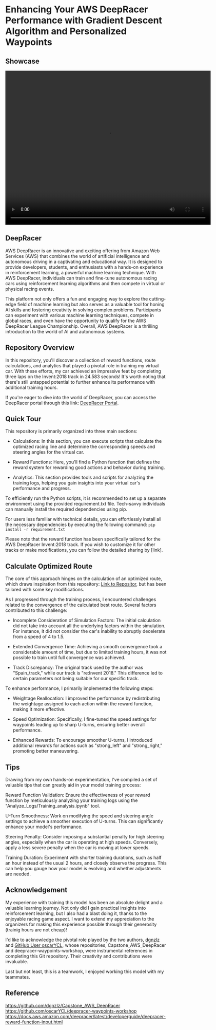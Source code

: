 # Enhancing Your AWS DeepRacer Performance with Gradient Descent Algorithm and Personalized Waypoints

## Showcase
<video src="https://github.com/yang0369/AWS_DeepRacer/blob/main/RaceVideo.mp4" width="640" height="480" controls></video>

## DeepRacer
AWS DeepRacer is an innovative and exciting offering from Amazon Web Services (AWS) that combines the world of artificial intelligence and autonomous driving in a captivating and educational way. It is designed to provide developers, students, and enthusiasts with a hands-on experience in reinforcement learning, a powerful machine learning technique. With AWS DeepRacer, individuals can train and fine-tune autonomous racing cars using reinforcement learning algorithms and then compete in virtual or physical racing events.

This platform not only offers a fun and engaging way to explore the cutting-edge field of machine learning but also serves as a valuable tool for honing AI skills and fostering creativity in solving complex problems. Participants can experiment with various machine learning techniques, compete in global races, and even have the opportunity to qualify for the AWS DeepRacer League Championship. Overall, AWS DeepRacer is a thrilling introduction to the world of AI and autonomous systems.

## Repository Overview
In this repository, you'll discover a collection of reward functions, route calculations, and analytics that played a pivotal role in training my virtual car. With these efforts, my car achieved an impressive feat by completing three laps on the Invent:2018 track in 24.583 seconds! It's worth noting that there's still untapped potential to further enhance its performance with additional training hours.

If you're eager to dive into the world of DeepRacer, you can access the DeepRacer portal through this link: [DeepRacer Portal](https://us-east-1.console.aws.amazon.com/deepracer/home?region=us-east-1#welcome).

## Quick Tour
This repository is primarily organized into three main sections:

- Calculations: In this section, you can execute scripts that calculate the optimized racing line and determine the corresponding speeds and steering angles for the virtual car.

- Reward Functions: Here, you'll find a Python function that defines the reward system for rewarding good actions and behavior during training.

- Analytics: This section provides tools and scripts for analyzing the training logs, helping you gain insights into your virtual car's performance and progress.

To efficiently run the Python scripts, it is recommended to set up a separate environment using the provided requirement.txt file. Tech-savvy individuals can manually install the required dependencies using pip.

For users less familiar with technical details, you can effortlessly install all the necessary dependencies by executing the following command:
`pip install -r requirement.txt`

Please note that the reward function has been specifically tailored for the AWS DeepRacer Invent:2018 track. If you wish to customize it for other tracks or make modifications, you can follow the detailed sharing by [link].
## Calculate Optimized Route

The core of this approach hinges on the calculation of an optimized route, which draws inspiration from this repository: [Link to Repositor](https://github.com/dgnzlz/Capstone_AWS_DeepRacer), but has been tailored with some key modifications.

As I progressed through the training process, I encountered challenges related to the convergence of the calculated best route. Several factors contributed to this challenge:

- Incomplete Consideration of Simulation Factors: The initial calculation did not take into account all the underlying factors within the simulation. For instance, it did not consider the car's inability to abruptly decelerate from a speed of 4 to 1.5.

- Extended Convergence Time: Achieving a smooth convergence took a considerable amount of time, but due to limited training hours, it was not possible to train until full convergence was achieved.

- Track Discrepancy: The original track used by the author was "Spain_track," while our track is "re:Invent 2018." This difference led to certain parameters not being suitable for our specific track.


To enhance performance, I primarily implemented the following steps:

- Weightage Reallocation: I improved the performance by redistributing the weightage assigned to each action within the reward function, making it more effective.

- Speed Optimization: Specifically, I fine-tuned the speed settings for waypoints leading up to sharp U-turns, ensuring better overall performance.

- Enhanced Rewards: To encourage smoother U-turns, I introduced additional rewards for actions such as "strong_left" and "strong_right," promoting better maneuvering.
## Tips

Drawing from my own hands-on experimentation, I've compiled a set of valuable tips that can greatly aid in your model training process:

Reward Function Validation: Ensure the effectiveness of your reward function by meticulously analyzing your training logs using the "Analyze_Logs/Training_analysis.ipynb" tool.

U-Turn Smoothness: Work on modifying the speed and steering angle settings to achieve a smoother execution of U-turns. This can significantly enhance your model's performance.

Steering Penalty: Consider imposing a substantial penalty for high steering angles, especially when the car is operating at high speeds. Conversely, apply a less severe penalty when the car is moving at lower speeds.

Training Duration: Experiment with shorter training durations, such as half an hour instead of the usual 2 hours, and closely observe the progress. This can help you gauge how your model is evolving and whether adjustments are needed.
## Acknowledgement
My experience with training this model has been an absolute delight and a valuable learning journey. Not only did I gain practical insights into reinforcement learning, but I also had a blast doing it, thanks to the enjoyable racing game aspect. I want to extend my appreciation to the organizers for making this experience possible through their generosity (trainig hours are not cheap)!

I'd like to acknowledge the pivotal role played by the two authors, [dgnzlz](https://github.com/dgnzlz) and [GitHub User oscarYCL](https://github.com/oscarYCL), whose repositories, Capstone_AWS_DeepRacer and deepracer-waypoints-workshop, were instrumental references in completing this Git repository. Their creativity and contributions were invaluable.

Last but not least, this is a teamwork, I enjoyed working this model with my teammates.

## Reference
https://github.com/dgnzlz/Capstone_AWS_DeepRacer
https://github.com/oscarYCL/deepracer-waypoints-workshop
https://docs.aws.amazon.com/deepracer/latest/developerguide/deepracer-reward-function-input.html

